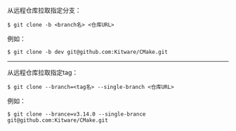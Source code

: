 
从远程仓库拉取指定分支：
```shell
$ git clone -b <branch名> <仓库URL>
```
例如：
```shell
$ git clone -b dev git@github.com:Kitware/CMake.git
```

---

从远程仓库拉取指定tag：
```shell
$ git clone --branch=<tag名> --single-branch <仓库URL>
```
例如：
```shell
$ git clone --brance=v3.14.0 --single-brance git@github.com:Kitware/CMake.git
```